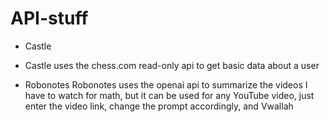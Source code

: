 # API-stuff
- Castle
-   Castle uses the chess.com read-only api to get basic data about a user


- Robonotes
    Robonotes uses the openai api to summarize the videos I have to watch for math, but it can be used for any YouTube video, just enter the video link, change the prompt accordingly, and Vwallah 

